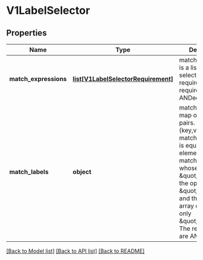 # V1LabelSelector

## Properties
Name | Type | Description | Notes
------------ | ------------- | ------------- | -------------
**match_expressions** | [**list[V1LabelSelectorRequirement]**](V1LabelSelectorRequirement.md) | matchExpressions is a list of label selector requirements. The requirements are ANDed. | [optional]
**match_labels** | **object** | matchLabels is a map of {key,value} pairs. A single {key,value} in the matchLabels map is equivalent to an element of matchExpressions, whose key field is \&quot;key\&quot;, the operator is \&quot;In\&quot;, and the values array contains only \&quot;value\&quot;. The requirements are ANDed. | [optional]

[[Back to Model list]](../README.md#documentation-for-models) [[Back to API list]](../README.md#documentation-for-api-endpoints) [[Back to README]](../README.md)


